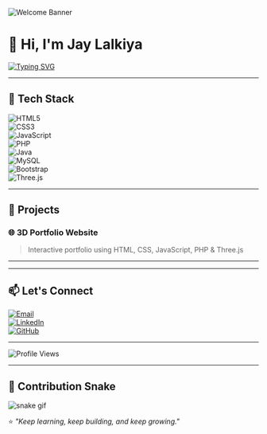 <!-- Profile Banner -->
![Welcome Banner](https://img.shields.io/badge/Welcome%20to%20My%20GitHub-222831?style=for-the-badge&logo=github&logoColor=white)

# 👋 Hi, I'm Jay Lalkiya  
[![Typing SVG](https://readme-typing-svg.herokuapp.com?color=%23F7DC6F&size=25&lines=BCA+Semester+5+Student;Web+Developer;Tech+Enthusiast;Always+Learning+New+Things)](https://git.io/typing-svg)

---

## 🔧 Tech Stack  
![HTML5](https://img.shields.io/badge/-HTML5-E34F26?style=for-the-badge&logo=html5&logoColor=white)  
![CSS3](https://img.shields.io/badge/-CSS3-1572B6?style=for-the-badge&logo=css3&logoColor=white)  
![JavaScript](https://img.shields.io/badge/-JavaScript-F7DF1E?style=for-the-badge&logo=javascript&logoColor=black)  
![PHP](https://img.shields.io/badge/-PHP-777BB4?style=for-the-badge&logo=php&logoColor=white)  
![Java](https://img.shields.io/badge/-Java-007396?style=for-the-badge&logo=java&logoColor=white)  
![MySQL](https://img.shields.io/badge/-MySQL-4479A1?style=for-the-badge&logo=mysql&logoColor=white)  
![Bootstrap](https://img.shields.io/badge/-Bootstrap-7952B3?style=for-the-badge&logo=bootstrap&logoColor=white)  
![Three.js](https://img.shields.io/badge/-Three.js-black?style=for-the-badge&logo=three.js&logoColor=white)  

---

## 📌 Projects  
### 🌐 **3D Portfolio Website**  
> Interactive portfolio using HTML, CSS, JavaScript, PHP & Three.js  

---
---

## 📫 Let's Connect  
[![Email](https://img.shields.io/badge/Email-D14836?style=for-the-badge&logo=gmail&logoColor=white)](mailto:jaylalkiya02@gmail.com)  
[![LinkedIn](https://img.shields.io/badge/LinkedIn-0A66C2?style=for-the-badge&logo=linkedin&logoColor=white)](https://www.linkedin.com/in/jay-lalkiya-527149302/)  
[![GitHub](https://img.shields.io/badge/GitHub-333?style=for-the-badge&logo=github&logoColor=white)](https://github.com/YOUR_USERNAME)  

---

![Profile Views](https://komarev.com/ghpvc/?username=YOUR_USERNAME&label=Profile%20Views&color=blue&style=flat)

---

## 🐍 Contribution Snake
![snake gif](https://github.com/YOUR_USERNAME/YOUR_USERNAME/blob/output/github-contribution-grid-snake.svg)

⭐ *"Keep learning, keep building, and keep growing."*
